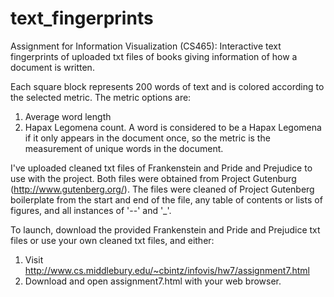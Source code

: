 # text_fingerprints
Assignment for Information Visualization (CS465): Interactive text fingerprints of uploaded txt files of books giving information of how a document is written. 

Each square block represents 200 words of text and is colored according to the selected metric. 
The metric options are:
  1) Average word length
  2) Hapax Legomena count. A word is considered to be a Hapax Legomena if it only appears in the document once, so the metric is the      measurement of  unique words in the document.
  
  I've uploaded cleaned txt files of Frankenstein and Pride and Prejudice to use with the project. Both files were obtained from Project Gutenburg (http://www.gutenberg.org/). The files were cleaned of Project Gutenberg boilerplate from the start and end of the file, any table of contents or lists of figures, and all instances of '--' and '_'. 
  
To launch, download the provided Frankenstein and Pride and Prejudice txt files or use your own cleaned txt files, and either:
  1) Visit http://www.cs.middlebury.edu/~cbintz/infovis/hw7/assignment7.html
  2) Download and open assignment7.html with your web browser.
 
